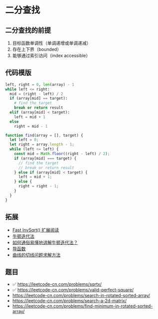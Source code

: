 # 二分查找

## 二分查找的前提

1. 目标函数单调性（单调递增或单调递减）
2. 存在上下界（bounded）
3. 能够通过索引访问（index accessible）

## 代码模版

```python
left, right = 0, len(array) - 1
while left <= right:
  mid = (right - left) / 2
  if (array[mid] == target):
    # find the target
    break or return result
  elif (array[mid] < target):
    left = mid + 1
  else
    right = mid - 1
```

```js
function find(array = [], target) {
  let left = 0;
  let right = array.length - 1;
  while (left <= left) {
    const mid = Math.floor((right - left) / 2);
    if (array[mid] === target) {
      // find the target
      // break or return result
    } else if (array[mid] < target) {
      left = mid + 1;
    } else {
      right = right - 1;
    }
  }
}
```

## 拓展

* [Fast InvSqrt() 扩展阅读](https://www.beyond3d.com/content/articles/8/)
* [牛顿迭代法](https://baike.baidu.com/item/%E7%89%9B%E9%A1%BF%E8%BF%AD%E4%BB%A3%E6%B3%95)
* [如何通俗易懂地讲解牛顿迭代法？](https://blog.csdn.net/ccnt_2012/article/details/81837154)
* [导函数](https://baike.baidu.com/item/%E5%AF%BC%E6%95%B0)
* [曲线的切线问题求解方法](https://zhuanlan.zhihu.com/p/34965644)

## 题目

* ✅ https://leetcode-cn.com/problems/sqrtx/
* ✅ https://leetcode-cn.com/problems/valid-perfect-square/
* https://leetcode-cn.com/problems/search-in-rotated-sorted-array/
* https://leetcode-cn.com/problems/search-a-2d-matrix/
* https://leetcode-cn.com/problems/find-minimum-in-rotated-sorted-array/
